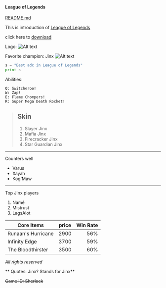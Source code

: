 #### League of Legends

[README.md](./README.md/)

This is introduction of [League of Legends](https://play.na.leagueoflegends.com/en_US)

click here to [download][1]

[1]:https://signup.na.leagueoflegends.com/en/signup/index#/

Logo:
![Alt text](https://lolstatic-a.akamaihd.net/frontpage/apps/prod/playnow-global/en_US/2ba598862d4913d3243c845b5ff216acdd1cf689/assets/img/lol-logo.png)

Favorite champion: Jinx
![Alt text][logo]

[logo]:https://encrypted-tbn0.gstatic.com/images?q=tbn:ANd9GcR-7GG6FemQzvbKNAmhsodosB9GFQI5QWNJTB57JRBEI2pMszRm

```python
s = "Best adc in League of Legends"
print s
```

Abilities:

    Q: Switcheroo!
    W: Zap!
    E: Flame Chompers!
    R: Super Mega Death Rocket!

>## Skin
>1. Slayer Jinx
>2. Mafia Jinx  
>3. Firecracker Jinx
>4. Star Guardian Jinx
***
Counters well
- Varus
- Xayah
- Kog'Maw

---
Top Jinx players
1. Namê
2. Mistrust
3. LagsAlot

| Core Items      | price         | Win Rate  |
| ------------- |:-------------:| -----:|
| Runaan's Hurricane     | 2900 | 56% |
| Infinity Edge      | 3700   |   59%|
| The Bloodthirster | 3500      |    60% |

_All rights reserved_

** Quotes: Jinx? Stands for Jinx**
  

~~Game ID: Sherlock~~
